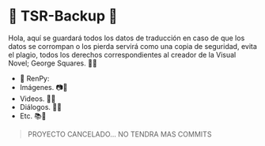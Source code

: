 # 🎀 TSR-Backup 🎀
Hola, aquí se guardará todos los datos de traducción en caso de que los datos se corrompan o los pierda servirá como una copia de seguridad, evita el plagio, todos los derechos correspondientes al creador de la Visual Novel; George Squares. 🌿🎀
-	🎀 RenPy:
-	Imágenes. 📷🎀
-	Videos. 🎥🎀
-	Diálogos. 💬🎀
-	Etc. 📚🎀

> PROYECTO CANCELADO... NO TENDRA MAS COMMITS